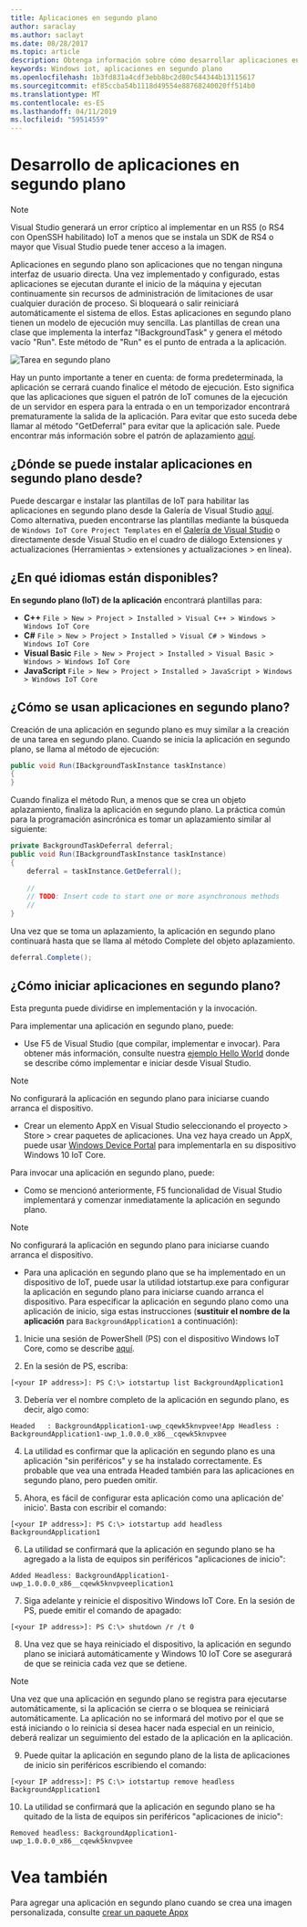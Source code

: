```yaml
---
title: Aplicaciones en segundo plano
author: saraclay
ms.author: saclayt
ms.date: 08/28/2017
ms.topic: article
description: Obtenga información sobre cómo desarrollar aplicaciones en segundo plano para el dispositivo de IoT.
keywords: Windows iot, aplicaciones en segundo plano
ms.openlocfilehash: 1b3fd831a4cdf3ebb8bc2d80c544344b13115617
ms.sourcegitcommit: ef85ccba54b1118d49554e88768240020ff514b0
ms.translationtype: MT
ms.contentlocale: es-ES
ms.lasthandoff: 04/11/2019
ms.locfileid: "59514559"
---
```

# <a name="developing-background-applications"></a>Desarrollo de aplicaciones en segundo plano

> [!NOTE]
> Visual Studio generará un error críptico al implementar en un RS5 (o RS4 con OpenSSH habilitado) IoT a menos que se instala un SDK de RS4 o mayor que Visual Studio puede tener acceso a la imagen.

Aplicaciones en segundo plano son aplicaciones que no tengan ninguna interfaz de usuario directa. Una vez implementado y configurado, estas aplicaciones se ejecutan durante el inicio de la máquina y ejecutan continuamente sin recursos de administración de limitaciones de usar cualquier duración de proceso. Si bloqueará o salir reiniciará automáticamente el sistema de ellos.
Estas aplicaciones en segundo plano tienen un modelo de ejecución muy sencilla. Las plantillas de crean una clase que implementa la interfaz "IBackgroundTask" y genera el método vacío "Run". Este método de "Run" es el punto de entrada a la aplicación.

![Tarea en segundo plano](../media/BackgroundApplications/backgroundTaskScreenshot.png)

Hay un punto importante a tener en cuenta: de forma predeterminada, la aplicación se cerrará cuando finalice el método de ejecución. Esto significa que las aplicaciones que siguen el patrón de IoT comunes de la ejecución de un servidor en espera para la entrada o en un temporizador encontrará prematuramente la salida de la aplicación. Para evitar que esto suceda debe llamar al método "GetDeferral" para evitar que la aplicación sale. Puede encontrar más información sobre el patrón de aplazamiento [aquí](https://docs.microsoft.com/uwp/api/Windows.ApplicationModel.Background.BackgroundTaskDeferral).

## <a name="where-can-background-applications-be-installed-from"></a>¿Dónde se puede instalar aplicaciones en segundo plano desde? 

Puede descargar e instalar las plantillas de IoT para habilitar las aplicaciones en segundo plano desde la Galería de Visual Studio [aquí](https://go.microsoft.com/fwlink/?linkid=847472).  Como alternativa, pueden encontrarse las plantillas mediante la búsqueda de `Windows IoT Core Project Templates` en el [Galería de Visual Studio](https://visualstudiogallery.msdn.microsoft.com/) o directamente desde Visual Studio en el cuadro de diálogo Extensiones y actualizaciones (Herramientas > extensiones y actualizaciones > en línea).

## <a name="what-languages-are-available"></a>¿En qué idiomas están disponibles?

**En segundo plano (IoT) de la aplicación** encontrará plantillas para:

* **C++** `File > New > Project > Installed > Visual C++ > Windows > Windows IoT Core`
* **C#** `File > New > Project > Installed > Visual C# > Windows > Windows IoT Core`
* **Visual Basic** `File > New > Project > Installed > Visual Basic > Windows > Windows IoT Core`
* **JavaScript** `File > New > Project > Installed > JavaScript > Windows > Windows IoT Core`

## <a name="how-are-background-applications-used"></a>¿Cómo se usan aplicaciones en segundo plano? 

Creación de una aplicación en segundo plano es muy similar a la creación de una tarea en segundo plano.  Cuando se inicia la aplicación en segundo plano, se llama al método de ejecución:

```csharp
public void Run(IBackgroundTaskInstance taskInstance)
{
}
```

Cuando finaliza el método Run, a menos que se crea un objeto aplazamiento, finaliza la aplicación en segundo plano. La práctica común para la programación asincrónica es tomar un aplazamiento similar al siguiente:

```csharp
private BackgroundTaskDeferral deferral;
public void Run(IBackgroundTaskInstance taskInstance)
{
    deferral = taskInstance.GetDeferral();
    
    //
    // TODO: Insert code to start one or more asynchronous methods
    //
}
```

Una vez que se toma un aplazamiento, la aplicación en segundo plano continuará hasta que se llama al método Complete del objeto aplazamiento.

```csharp
deferral.Complete();
```

## <a name="how-do-background-applications-start"></a>¿Cómo iniciar aplicaciones en segundo plano?

Esta pregunta puede dividirse en implementación y la invocación.  

Para implementar una aplicación en segundo plano, puede:

* Use F5 de Visual Studio (que compilar, implementar e invocar).  Para obtener más información, consulte nuestra [ejemplo Hello World](https://github.com/Microsoft/Windows-iotcore-samples/tree/master/Samples/HelloWorld) donde se describe cómo implementar e iniciar desde Visual Studio.

> [!NOTE]
> No configurará la aplicación en segundo plano para iniciarse cuando arranca el dispositivo.

* Crear un elemento AppX en Visual Studio seleccionando el proyecto > Store > crear paquetes de aplicaciones.  Una vez haya creado un AppX, puede usar [Windows Device Portal](../manage-your-device/DevicePortal.md) para implementarla en su dispositivo Windows 10 IoT Core.

Para invocar una aplicación en segundo plano, puede:

* Como se mencionó anteriormente, F5 funcionalidad de Visual Studio implementará y comenzar inmediatamente la aplicación en segundo plano.

> [!NOTE]
> No configurará la aplicación en segundo plano para iniciarse cuando arranca el dispositivo.

* Para una aplicación en segundo plano que se ha implementado en un dispositivo de IoT, puede usar la utilidad iotstartup.exe para configurar la aplicación en segundo plano para iniciarse cuando arranca el dispositivo.  Para especificar la aplicación en segundo plano como una aplicación de inicio, siga estas instrucciones (**sustituir el nombre de la aplicación** para `BackgroundApplication1` a continuación):

1. Inicie una sesión de PowerShell (PS) con el dispositivo Windows IoT Core, como se describe [aquí](../connect-your-device/PowerShell.md).

2. En la sesión de PS, escriba:
            
`[<your IP address>]: PS C:\> iotstartup list BackgroundApplication1`

3. Debería ver el nombre completo de la aplicación en segundo plano, es decir, algo como:

`Headed   : BackgroundApplication1-uwp_cqewk5knvpvee!App
Headless : BackgroundApplication1-uwp_1.0.0.0_x86__cqewk5knvpvee`

4. La utilidad es confirmar que la aplicación en segundo plano es una aplicación "sin periféricos" y se ha instalado correctamente.  Es probable que vea una entrada Headed también para las aplicaciones en segundo plano, pero pueden omitir.

5. Ahora, es fácil de configurar esta aplicación como una aplicación de' inicio'. Basta con escribir el comando:

`[<your IP address>]: PS C:\> iotstartup add headless BackgroundApplication1`

6. La utilidad se confirmará que la aplicación en segundo plano se ha agregado a la lista de equipos sin periféricos "aplicaciones de inicio":

`Added Headless: BackgroundApplication1-uwp_1.0.0.0_x86__cqewk5knvpveeplication1`

7. Siga adelante y reinicie el dispositivo Windows IoT Core. En la sesión de PS, puede emitir el comando de apagado:

`[<your IP address>]: PS C:\> shutdown /r /t 0`

8. Una vez que se haya reiniciado el dispositivo, la aplicación en segundo plano se iniciará automáticamente y Windows 10 IoT Core se asegurará de que se reinicia cada vez que se detiene.  

> [!NOTE]
> Una vez que una aplicación en segundo plano se registra para ejecutarse automáticamente, si la aplicación se cierra o se bloquea se reiniciará automáticamente.  La aplicación no se informará del motivo por el que se está iniciando o lo reinicia si desea hacer nada especial en un reinicio, deberá realizar un seguimiento del estado de la aplicación en la aplicación.

9. Puede quitar la aplicación en segundo plano de la lista de aplicaciones de inicio sin periféricos escribiendo el comando:

`[<your IP address>]: PS C:\> iotstartup remove headless BackgroundApplication1`

10. La utilidad se confirmará que la aplicación en segundo plano se ha quitado de la lista de equipos sin periféricos "aplicaciones de inicio":

`Removed headless: BackgroundApplication1-uwp_1.0.0.0_x86__cqewk5knvpvee`

# <a name="see-also"></a>Vea también
Para agregar una aplicación en segundo plano cuando se crea una imagen personalizada, consulte [crear un paquete Appx](../build-your-image/createinstallpackage.md)
